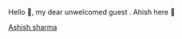 Hello 👋, my dear unwelcomed guest . Ahish here 🤗

 <a href="https://github.com/AshishSharma1203/AshishSharma">Ashish sharma</a>
